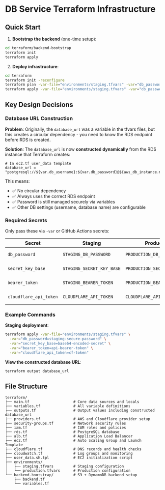 # DB Service Terraform Infrastructure

## Quick Start

1. **Bootstrap the backend** (one-time setup):
```bash
cd terraform/backend-bootstrap
terraform init
terraform apply
```

2. **Deploy infrastructure**:
```bash
cd terraform
terraform init -reconfigure
terraform plan -var-file="environments/staging.tfvars" -var="db_password=your-secure-password"
terraform apply -var-file="environments/staging.tfvars" -var="db_password=your-secure-password"
```

## Key Design Decisions

### Database URL Construction

**Problem**: Originally, the `database_url` was a variable in the tfvars files, but this creates a circular dependency - you need to know the RDS endpoint before RDS is created.

**Solution**: The `database_url` is now **constructed dynamically** from the RDS instance that Terraform creates:

```hcl
# In ec2.tf user_data template
database_url = "postgresql://${var.db_username}:${var.db_password}@${aws_db_instance.main.address}:5432/${var.db_name}"
```

This means:
- ✅ No circular dependency
- ✅ Always uses the correct RDS endpoint
- ✅ Password is still managed securely via variables
- ✅ Other DB settings (username, database name) are configurable

### Required Secrets

Only pass these via `-var` or GitHub Actions secrets:

| Secret | Staging | Production | Purpose |
|--------|---------|------------|---------|
| `db_password` | `STAGING_DB_PASSWORD` | `PRODUCTION_DB_PASSWORD` | RDS master password |
| `secret_key_base` | `STAGING_SECRET_KEY_BASE` | `PRODUCTION_SECRET_KEY_BASE` | Phoenix encryption |
| `bearer_token` | `STAGING_BEARER_TOKEN` | `PRODUCTION_BEARER_TOKEN` | API authentication |
| `cloudflare_api_token` | `CLOUDFLARE_API_TOKEN` | `CLOUDFLARE_API_TOKEN` | DNS management |

### Example Commands

**Staging deployment**:
```bash
terraform apply -var-file="environments/staging.tfvars" \
  -var="db_password=staging-secure-password" \
  -var="secret_key_base=base64-encoded-secret" \
  -var="bearer_token=api-bearer-token" \
  -var="cloudflare_api_token=cf-token"
```

**View the constructed database URL**:
```bash
terraform output database_url
```

## File Structure

```
terraform/
├── main.tf                    # Core data sources and locals
├── variables.tf               # All variable definitions
├── outputs.tf                 # Output values including constructed database_url
├── providers.tf               # AWS and Cloudflare provider setup
├── security-groups.tf         # Network security rules
├── iam.tf                     # IAM roles and policies
├── rds.tf                     # PostgreSQL database
├── alb.tf                     # Application Load Balancer
├── ec2.tf                     # Auto Scaling Group and Launch Template
├── cloudflare.tf              # DNS records and health checks
├── cloudwatch.tf              # Log groups and monitoring
├── user_data.sh.tpl           # EC2 initialization script
├── environments/
│   ├── staging.tfvars         # Staging configuration
│   └── production.tfvars      # Production configuration
└── backend-bootstrap/         # S3 + DynamoDB backend setup
    ├── backend.tf
    └── variables.tf
```
